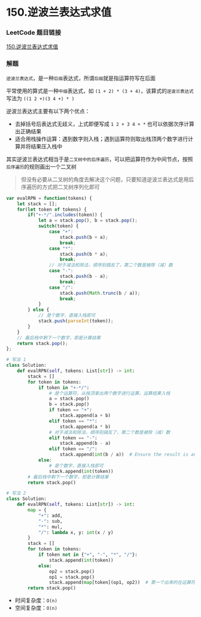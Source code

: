 # 150.逆波兰表达式求值

### LeetCode 题目链接

[150.逆波兰表达式求值](https://leetcode.cn/problems/evaluate-reverse-polish-notation/)

### 解题

`逆波兰表达式`，是一种`后缀`表达式，所谓`后缀`就是指运算符写在后面

平常使用的算式是一种`中缀`表达式，如 `(1 + 2) * (3 + 4)`，该算式的`逆波兰表达式`写法为 `((1 2 +)(3 4 +) * )` 

逆波兰表达式主要有以下两个优点：
- 去掉括号后表达式无歧义，上式即便写成 `1 2 + 3 4 + *` 也可以依据次序计算出正确结果
- 适合用栈操作运算：遇到数字则入栈；遇到运算符则取出栈顶两个数字进行计算并将结果压入栈中

其实逆波兰表达式相当于是`二叉树中的后序遍历`，可以把运算符作为中间节点，按照`后序遍历`的规则画出一个二叉树
> 但没有必要从二叉树的角度去解决这个问题，只要知道逆波兰表达式是用后序遍历的方式把二叉树序列化即可

```js
var evalRPN = function(tokens) {
    let stack = [];
    for(let token of tokens) {
        if("+-*/".includes(token)) {
            let a = stack.pop(), b = stack.pop();
            switch(token) {
                case "+":
                    stack.push(b + a);
                    break;
                case "*":
                    stack.push(b * a);
                    break;
                // 对于减法和除法，顺序别搞反了，第二个数是被除（减）数
                case "-":
                    stack.push(b - a);
                    break;
                case "/":
                    stack.push(Math.trunc(b / a));
                    break;
            }
        } else {
            // 是个数字，直接入栈即可
            stack.push(parseInt(token));
        }
    }
    // 最后栈中剩下一个数字，即是计算结果
    return stack.pop();
};
```
```python
# 写法 1
class Solution:
    def evalRPN(self, tokens: List[str]) -> int:
        stack = []
        for token in tokens:
            if token in "+-*/":
                # 是个运算符，从栈顶拿出两个数字进行运算，运算结果入栈
                a = stack.pop()
                b = stack.pop()
                if token == "+":
                    stack.append(a + b)
                elif token == "*":
                    stack.append(a * b)
                # 对于减法和除法，顺序别搞反了，第二个数是被除（减）数
                elif token == "-":
                    stack.append(b - a)
                elif token == "/":
                    stack.append(int(b / a))  # Ensure the result is an integer
            else:
                # 是个数字，直接入栈即可
                stack.append(int(token))
        # 最后栈中剩下一个数字，即是计算结果
        return stack.pop()

# 写法 2
class Solution:
    def evalRPN(self, tokens: List[str]) -> int:
        map = {
            "+": add,
            "-": sub,
            "*": mul,
            "/": lambda x, y: int(x / y)
        }
        stack = []
        for token in tokens:
            if token not in {"+", "-", "*", "/"}:
                stack.append(int(token))
            else:
                op2 = stack.pop()
                op1 = stack.pop()
                stack.append(map[token](op1, op2))  # 第一个出来的在运算符后面
        return stack.pop()
```
- 时间复杂度：`O(n)`
- 空间复杂度：`O(n)`